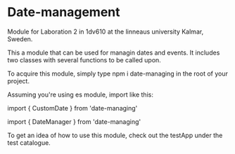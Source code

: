 # Date-management
Module for Laboration 2 in 1dv610 at the linneaus university Kalmar, Sweden.

This a module that can be used for managin dates and events. It includes two classes with several functions to be called upon. 

To acquire this module, simply type npm i date-managing in the root of your project.

Assuming you're using es module, import like this:

import { CustomDate } from 'date-managing'

import { DateManager } from 'date-managing'

To get an idea of how to use this module, check out the testApp under the test catalogue.
